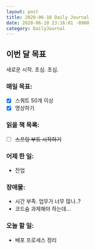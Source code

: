 ```yaml
---
layout: post
title: 2020-06-10 Daily Journal
date: 2020-06-10 23:16:01 -0900
category: DailyJournal
---
```


## 이번 달 목표
새로운 시작. 초심. 초심.

### 매일 목표:
- [x] 스쿼트 50개 이상
- [x] 명상하기

### 읽을 책 목록:
- [ ] ~~스프링 부트 시작하기~~

### 어제 한 일:
* 잔업

### 장애물:
* 시간 부족. 업무가 너무 많나..?
* 코드숨 과제해야 하는데...

### 오늘 할 일:
* 배포 프로세스 정리
